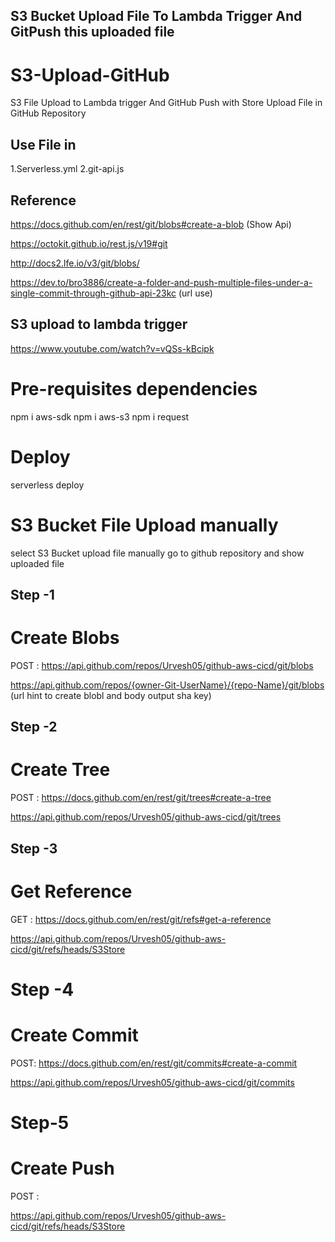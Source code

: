 ## S3 Bucket Upload File To Lambda Trigger And GitPush this uploaded file 

# S3-Upload-GitHub
S3 File Upload to Lambda trigger And GitHub Push with Store Upload File in GitHub Repository

## Use File in 
1.Serverless.yml
2.git-api.js

## Reference 
https://docs.github.com/en/rest/git/blobs#create-a-blob (Show Api)

https://octokit.github.io/rest.js/v19#git

http://docs2.lfe.io/v3/git/blobs/

https://dev.to/bro3886/create-a-folder-and-push-multiple-files-under-a-single-commit-through-github-api-23kc (url use)

## S3 upload to lambda trigger
https://www.youtube.com/watch?v=vQSs-kBcipk


# Pre-requisites dependencies
npm i aws-sdk
npm i aws-s3
npm i request


# Deploy 
serverless deploy


# S3 Bucket File Upload manually
select S3 Bucket 
upload file manually
go to github repository and show uploaded file 




## Step -1
# Create Blobs
POST : https://api.github.com/repos/Urvesh05/github-aws-cicd/git/blobs

https://api.github.com/repos/{owner-Git-UserName}/{repo-Name}/git/blobs (url hint to create blobl and body output sha key)


## Step -2 
# Create Tree
POST : https://docs.github.com/en/rest/git/trees#create-a-tree

https://api.github.com/repos/Urvesh05/github-aws-cicd/git/trees


## Step -3 
# Get Reference 
GET : https://docs.github.com/en/rest/git/refs#get-a-reference

https://api.github.com/repos/Urvesh05/github-aws-cicd/git/refs/heads/S3Store


# Step -4
# Create Commit
POST: https://docs.github.com/en/rest/git/commits#create-a-commit

https://api.github.com/repos/Urvesh05/github-aws-cicd/git/commits


# Step-5 
#  Create Push 
POST :

https://api.github.com/repos/Urvesh05/github-aws-cicd/git/refs/heads/S3Store

